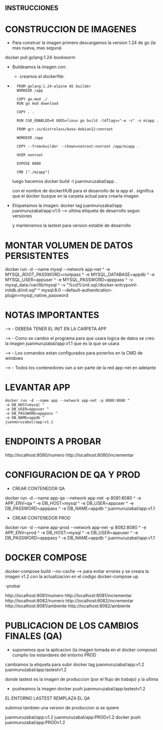 ## INSTRUCCIONES

# CONSTRUCCION DE IMAGENES

- Para construir la imagen primero  descargamos la version 1.24  de go (la mas nueva, mas segura)
  
 docker pull golang:1.24-bookworm 

- Buildeamos la imagen con: 
  
  - creamos el dockerfile:
- 
        FROM golang:1.24-alpine AS builder
        WORKDIR /app

        COPY go.mod ./
        RUN go mod download

        COPY . .

        RUN CGO_ENABLED=0 GOOS=linux go build -ldflags="-w -s" -o miapp .

        FROM gcr.io/distroless/base-debian12:nonroot

        WORKDIR /app

        COPY --from=builder --chown=nonroot:nonroot /app/miapp .

        USER nonroot

        EXPOSE 8080

        CMD ["./miapp"]


  luego hacemos docker build -t juanmuruzabal/app . 
  
  con el nombre de dockerHUB para el desarrollo de la app el . significa que el docker busque en la carpeta actual para crearla imagen

- Etiquetamos la imagen:
  docker tag juanmuruzabal/app juanmuruzabal/app:v1.0 --> ultima etiqueta de desarrollo segun versiones

  y mantenemos la lastest para version estable de desarrollo

# MONTAR VOLUMEN DE DATOS PERSISTENTES

docker run -d --name mysql --network app-net ^
        -e MYSQL_ROOT_PASSWORD=rootpass ^
        -e MYSQL_DATABASE=appdb ^
        -e MYSQL_USER=appuser ^
        -e MYSQL_PASSWORD=apppass ^
        -v mysql_data:/var/lib/mysql ^
        -v "%cd%\init.sql:/docker-entrypoint-initdb.d/init.sql" ^
        mysql:8.0 --default-authentication-plugin=mysql_native_password

# NOTAS IMPORTANTES

--> - DEBERA TENER EL INIT EN LA CARPETA APP

--> - Como se cambio el programa para que usara logica de datos se creo la imagen juanmuruzabal/app:v1.1 que es la que se usara

--> - Los comandos estan configurados para ponerlos en la CMD de windows

--> - Todos los contenedores van a ser parte de la red app-net en adelante

# LEVANTAR APP

    docker run -d --name app --network app-net -p 8080:8080 ^
    -e DB_HOST=mysql ^
    -e DB_USER=appuser ^
    -e DB_PASSWORD=apppass ^
    -e DB_NAME=appdb ^
    juanmuruzabal/app:v1.1

# ENDPOINTS A PROBAR 

http://localhost:8080/numero 
http://localhost:8080/incrementar


# CONFIGURACION DE QA Y PROD


- CREAR CONTENEDOR QA

docker run -d --name app-qa --network app-net -p 8081:8080 ^
-e APP_ENV=qa ^
-e DB_HOST=mysql ^
-e DB_USER=appuser ^
-e DB_PASSWORD=apppass ^
-e DB_NAME=appdb ^
juanmuruzabal/app:v1.1


- CREAR CONTENEDOR PROD

docker run -d --name app-prod --network app-net -p 8082:8080 ^
-e APP_ENV=prod ^
-e DB_HOST=mysql ^
-e DB_USER=appuser ^
-e DB_PASSWORD=apppass ^
-e DB_NAME=appdb ^
juanmuruzabal/app:v1.1


# DOCKER COMPOSE 

docker-compose build --no-cache --> para evitar errores y se creara la imagen v1.2 con la actualizacion en el codigo
docker-compose up

-probar

http://localhost:8081/numero 
http://localhost:8081/incrementar
http://localhost:8082/numero 
http://localhost:8082/incrementar
http://localhost:8081/ambiente
http://localhost:8082/ambiente

# PUBLICACION DE LOS CAMBIOS FINALES (QA)

- suponemos que la aplicacion (la imagen tomada en el docker compose) cumplio los estandares del entorno PROD

cambiamos la etiqueta para subir docker tag juanmuruzabal/app:v1.2 juanmuruzabal/app:lastestv1.2

donde lastest es la imagen de produccion (por el flujo de trabajo) y la ultima

- pusheamos la imagen docker push juanmuruzabal/app:lastestv1.2 

EL ENTORNO LASTEST REMPLAZA EL QA

subimos tambien una version de produccion si se quiere

juanmuruzabal/app:v1.2 juanmuruzabal/app:PRODv1.2
docker push juanmuruzabal/app:PRODv1.2
